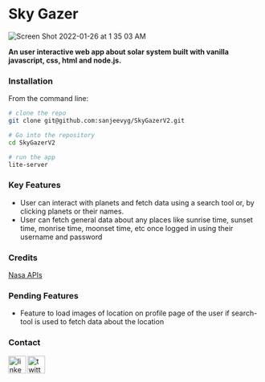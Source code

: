 # Sky Gazer

![Screen Shot 2022-01-26 at 1 35 03 AM](https://user-images.githubusercontent.com/63537688/151409384-dfc1e7c0-9cb4-458f-9044-b05db5e91664.png)

**An user interactive web app about solar system built with vanilla javascript, css, html and node.js.**

### Installation 
From the command line: 
```bash 
# clone the repo
git clone git@github.com:sanjeevyg/SkyGazerV2.git

# Go into the repository
cd SkyGazerV2

# run the app
lite-server
```
### Key Features
- User can interact with planets and fetch data using a search tool or, by clicking planets or their names.
- User can fetch general data about any places like sunrise time, sunset time, monrise time, moonset time, etc once logged in using their username and password

### Credits
  [Nasa APIs](https://api.nasa.gov)
  

### Pending Features
- Feature to load images of location on profile page of the user if search-tool is used to fetch data about the location


### Contact
<p align="left">
  <a href="https://www.linkedin.com/in/sanjeevyogi/" target="blank"> <img src="https://cdn.jsdelivr.net/gh/devicons/devicon/icons/linkedin/linkedin-original.svg"  alt="linkedin"   align="left" width="35" height="35"/>
  <a href="https://twitter.com/syogifse" target="blank"><img src="https://cdn.jsdelivr.net/gh/devicons/devicon/icons/twitter/twitter-original.svg" alt="twitter" align="left" width="35" height="35"/>
<p>



 
